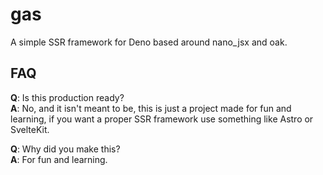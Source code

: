 # gas

A simple SSR framework for Deno based around nano_jsx and oak.

## FAQ

**Q**: Is this production ready?\
**A**: No, and it isn't meant to be, this is just a project made for fun and
learning, if you want a proper SSR framework use something like Astro or
SvelteKit.

**Q**: Why did you make this?\
**A**: For fun and learning.
